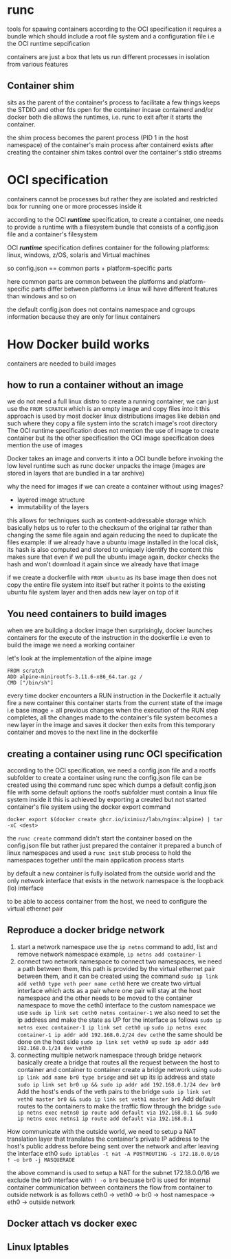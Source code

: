 # runc 
tools for spawing containers according to the OCI specification
it requires a bundle which should include a root file system and a configuration file i.e the OCI runtime sepcification

containers are just a box that lets us run different processes in isolation from various features

## Container shim 
sits as the parent of the container's process to facilitate a few things
keeps the STDIO and other fds open for the container incase containerd and/or docker both die
allows the runtimes, i.e. runc to exit after it starts the container.

the shim process becomes the parent process (PID 1 in the host namespace) of the container's main process after containerd exists after creating the container
shim takes control over the container's stdio streams


# OCI specification
containers cannot be processes but rather they are isolated and restricted box for running one or more processes inside it

according to the OCI ***runtime*** specification, to create a container, one needs to provide a runtime with  a filesystem bundle that consists of a config.json file and a container's filesystem 

OCI ***runtime*** specification defines container for the following platforms: linux, windows, z/OS, solaris and Virtual machines 

so config.json == common parts + platform-specific parts 

here common parts are common between the platforms and platform-specific parts differ between platforms i.e linux will have different features than windows and so on

the default config.json does not contains namespace and cgroups information because they are only for linux containers


# How Docker build works 
containers are needed to build images 



## how to run a container without an image 
we do not need a full linux distro to create a running container, we can just use the `FROM SCRATCH` which is an empty image and copy files into it
this approach is used by most docker linux distributions images like debian and such where they copy a file system into the scratch image's root directory
The OCI runtime specification does not mention the use of image to create container but its the other specification the OCI image specification does mention the use of images

Docker takes an image and converts it into a OCI bundle before invoking the low level runtime such as runc 
docker unpacks the image (images are stored in layers that are bundled in a tar archive)

why the need for images if we can create a container without using images?
- layered image structure 
- immutability of the layers

this allows for techniques such as content-addressable storage which basically helps us to refer to the checksum of the original tar rather than changing the same file again and again
reducing the need to duplicate the files
example: 
if we already have a ubuntu image installed in the local disk, its hash is also computed and stored to uniquely identify the content 
this makes sure that even if we pull the ubuntu image again, docker checks the hash and won't download it again since we already have that image 

if we create a dockerfile with `FROM ubuntu` as its base image then does not copy the entire file system into itself but rather it points to the existing ubuntu file system layer and then adds new layer on top of it

## You need containers to build images 

when we are building a docker image then surprisingly, docker launches containers for the execute of the instruction in the dockerfile i.e even to build the image we need a working container 

let's look at the implementation of the alpine image 
```
FROM scratch 
ADD alpine-minirootfs-3.11.6-x86_64.tar.gz / 
CMD ["/bin/sh"]
```

every time docker encounters a RUN instruction in the Dockerfile it actually fire a new container 
this container starts from the current state of the image i.e base image + all previous changes
when the execution of the RUN step completes, all the changes made to the container's file system becomes a new layer in the image and saves it 
docker then exits from this temporary container and moves to the next line in the dockerfile 


## creating a container using runc OCI specification
according to the OCI specification, we need a config.json file and a rootfs subfolder to create a container using runc 
the config.json file can be created using the command runc spec which dumps a default config.json file with some default options
the rootfs subfolder must contain a linux file system inside it
this is achieved by exporting a created but not started container's file system using the docker export command
````
docker export $(docker create ghcr.io/iximiuz/labs/nginx:alpine) | tar -xC <dest>
````

the `runc create` command didn't start the container based on the config.json file but rather just prepared the container 
it prepared a bunch of linux namespaces and used a `runc init` stub process to hold the namespaces together until the main application process starts

by default a new container is fully isolated from the outside world and the only network interface that exists in the network namespace is the loopback (lo) interface

to be able to access container from the host, we need to configure the virtual ethernet pair


## Reproduce a docker bridge network 

1. start a network namespace
	use the `ip netns` command to add, list and remove network namespace 
	example, `ip netns add container-1`
2. connect two network namespace
	to connect two namespaces, we need a path between them, this path is provided by the virtual ethernet pair between them, and it can be created using the command
	`sudo ip link add veth0 type veth peer name ceth0`
	here we create two virtual interface which acts as a pair where one pair will stay at the host namespace and the other needs to be moved to the container namespace
	to move the ceth0 interface to the custom namespace we use 
	`sudo ip link set ceth0 netns container-1`
	we also need to set the ip address and make the state as UP for the interface as follows
	`sudo ip netns exec container-1 ip link set ceth0 up`
	`sudo ip netns exec container-1 ip addr add 192.168.0.2/24 dev ceth0`
	the same should be done on the host side
	`sudo ip link set veth0 up`
	`sudo ip addr add 192.168.0.1/24 dev veth0`
3. connecting multiple network namespace through bridge network 
	basically create a bridge that routes all the request between the host to container and container to container
	create a bridge network using `sudo ip link add name br0 type bridge`
	and set up its ip address and state
	`sudo ip link set br0 up && sudo ip addr add 192.168.0.1/24 dev br0`
	Add the host's ends of the veth pairs to the bridge
	`sudo ip link set veth0 master br0 && sudo ip link set veth1 master br0`
	Add default routes to the containers to make the traffic flow through the bridge
	`sudo ip netns exec netns0 ip route add default via 192.168.0.1 && sudo ip netns exec netns1 ip route add default via 192.168.0.1`


How communicate with the outside world, we need to setup a NAT translation layer that translates the container's private IP address to the host's public address before being sent over the network and after leaving the interface eth0
`sudo iptables -t nat -A POSTROUTING -s 172.18.0.0/16 ! -o br0 -j MASQUERADE`

the above command is used to setup a NAT for the subnet 172.18.0.0/16 
we exclude the br0 interface with `! -o br0` becuase br0 is used for internal container communication between containers 
the flow from container to outside network is as follows
ceth0 -> veth0 -> br0 -> host namespace -> eth0 -> outside network


## Docker attach vs docker exec

## Linux Iptables